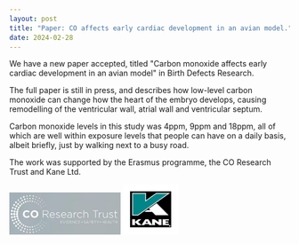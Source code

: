 ```yaml
---
layout: post
title: "Paper: CO affects early cardiac development in an avian model."
date: 2024-02-28
---
```


We have a new paper accepted, titled "Carbon monoxide affects early cardiac development in an avian model" in Birth Defects Research.

The full paper is still in press, and describes how low-level carbon monoxide can change how the heart of the embryo develops, causing remodelling of the ventricular wall, atrial wall and ventricular septum. 

Carbon monoxide levels in this study was 4ppm, 9ppm and 18ppm, all of which are well within exposure levels that people can have on a daily basis, albeit briefly, just by walking next to a busy road. 

The work was supported by the Erasmus programme, the CO Research Trust and Kane Ltd. 

<a href="http://www.coresearchtrust.org/"><img src="/assets/CORT_logo.jpg" alt="CO Research Trust" style="width: 200px;" /></a> <a href="http://www.kane.co.uk/"><img src="/assets/kane_logo.jpg" alt="Kane Ltd" style="width: 100px;" /></a>
